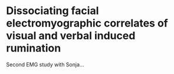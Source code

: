 # Dissociating facial electromyographic correlates of visual and verbal induced rumination

Second EMG study with Sonja...

